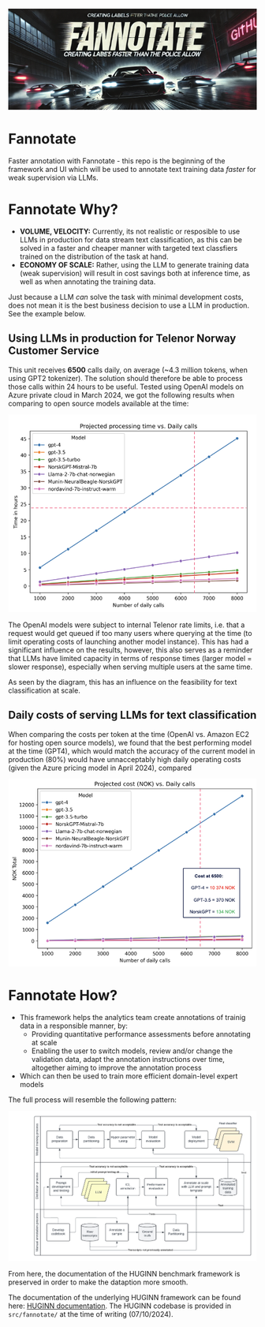 ![Banner](bin/banner2.png)
# Fannotate
 Faster annotation with Fannotate - this repo is the beginning of the framework and UI which will be used to annotate text training data _faster_ for weak supervision via LLMs.

# Fannotate Why?
 - **VOLUME, VELOCITY:** Currently, its not realistic or resposible to use LLMs in production for data stream text classification, as this can be solved in a faster and cheaper manner with targeted text classfiers trained on the distribution of the task at hand. 
- **ECONOMY OF SCALE:** Rather, using the LLM to generate training data (weak supervision) will result in cost savings both at inference time, as well as when annotating the training data.

Just because a LLM _can_ solve the task with minimal development costs, does not mean it is the best business decision to use a LLM in production. See the example below.

## Using LLMs in production for Telenor Norway Customer Service
This unit receives **6500** calls daily, on average (~4.3 million tokens, when using GPT2 tokenizer). The solution should therefore be able to process those calls within 24 hours to be useful. Tested using OpenAI models on Azure private cloud in March 2024, we got the following results when comparing to open source models available at the time:

![Banner](bin/Time.png)

The OpenAI models were subject to internal Telenor rate limits, i.e. that a request would get queued if too many users where querying at the time (to limit operating costs of launching another model instance). This has had a significant influence on the results, however, this also serves as a reminder that LLMs have limited capacity in terms of response times (larger model = slower response), especially when serving multiple users at the same time.

As seen by the diagram, this has an influence on the feasibility for text classification at scale.

## Daily costs of serving LLMs for text classification

When comparing the costs per token at the time (OpenAI vs. Amazon EC2 for hosting open source models), we found that the best performing model at the time (GPT4), which would match the accuracy of the current model in production (80%) would have unnacceptably high daily operating costs (given the Azure pricing model in April 2024), compared

![Banner](bin/Costs.png)

# Fannotate How?
- This framework helps the analytics team create annotations of trainig data in a responsible manner, by:
    - Providing quantitative performance assessments before annotating at scale 
    - Enabling the user to switch models, review and/or change the validation data, adapt the annotation instructions over time, altogether aiming to improve the annotation process
- Which can then be used to train more efficient domain-level expert models

The full process will resemble the following pattern:

![Annotation](bin/ICL_annotation.png)


From here, the documentation of the HUGINN benchmark framework is preserved in order to make the dataption more smooth. 

The documentation of the underlying HUGINN framework can be found here: [HUGINN documentation](HUGINN.md). The HUGINN codebase is provided in ``src/fannotate/`` at the time of writing (07/10/2024).
